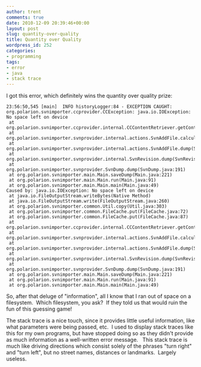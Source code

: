 ```yaml
---
author: trent
comments: true
date: 2010-12-09 20:39:46+00:00
layout: post
slug: quantity-over-quality
title: Quantity over Quality
wordpress_id: 252
categories:
- programming
tags:
- error
- java
- stack trace
---
```


I got this error, which definitely wins the quantity over quality prize:

    
    23:56:50,545 [main]  INFO historyLogger:84 - EXCEPTION CAUGHT: org.polarion.svnimporter.ccprovider.CCException: java.io.IOException: No space left on device
     at org.polarion.svnimporter.ccprovider.internal.CCContentRetriever.getContent(CCContentRetriever.java:94)
     at org.polarion.svnimporter.svnprovider.internal.actions.SvnAddFile.calculateLengthAndChecksum(SvnAddFile.java:104)
     at org.polarion.svnimporter.svnprovider.internal.actions.SvnAddFile.dump(SvnAddFile.java:83)
     at org.polarion.svnimporter.svnprovider.internal.SvnRevision.dump(SvnRevision.java:127)
     at org.polarion.svnimporter.svnprovider.SvnDump.dump(SvnDump.java:191)
     at org.polarion.svnimporter.main.Main.saveDump(Main.java:221)
     at org.polarion.svnimporter.main.Main.run(Main.java:91)
     at org.polarion.svnimporter.main.Main.main(Main.java:49)
    Caused by: java.io.IOException: No space left on device
     at java.io.FileOutputStream.writeBytes(Native Method)
     at java.io.FileOutputStream.write(FileOutputStream.java:260)
     at org.polarion.svnimporter.common.Util.copy(Util.java:303)
     at org.polarion.svnimporter.common.FileCache.put(FileCache.java:72)
     at org.polarion.svnimporter.common.FileCache.put(FileCache.java:87)
     at org.polarion.svnimporter.ccprovider.internal.CCContentRetriever.getContent(CCContentRetriever.java:90)
     at org.polarion.svnimporter.svnprovider.internal.actions.SvnAddFile.calculateLengthAndChecksum(SvnAddFile.java:104)
     at org.polarion.svnimporter.svnprovider.internal.actions.SvnAddFile.dump(SvnAddFile.java:83)
     at org.polarion.svnimporter.svnprovider.internal.SvnRevision.dump(SvnRevision.java:127)
     at org.polarion.svnimporter.svnprovider.SvnDump.dump(SvnDump.java:191)
     at org.polarion.svnimporter.main.Main.saveDump(Main.java:221)
     at org.polarion.svnimporter.main.Main.run(Main.java:91)
     at org.polarion.svnimporter.main.Main.main(Main.java:49)
    


So, after that deluge of "information", all I know that I ran out of space on a filesystem.  Which filesystem, you ask?  If they told us that would ruin the fun of this guessing game!

The stack trace is a nice touch, since it provides little useful information, like what parameters were being passed, etc.  I used to display stack traces like this for my own programs, but have stopped doing so as they didn't provide as much information as a well-written error message.   This stack trace is much like driving directions which consist solely of the phrases "turn right" and "turn left", but no street names, distances or landmarks.  Largely useless.
